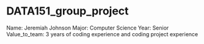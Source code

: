 # DATA151_group_project
Name: Jeremiah Johnson Major: Computer Science Year: Senior Value_to_team: 3 years of coding experience and coding project experience
